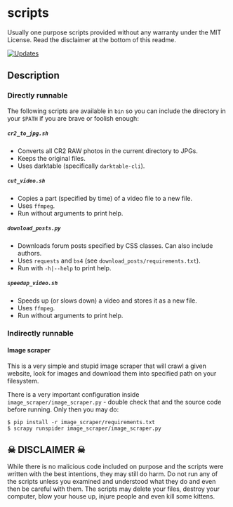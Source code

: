 # scripts
Usually one purpose scripts provided without any warranty under the MIT License. Read the disclaimer at the bottom of this readme.

[![Updates](https://pyup.io/repos/github/geckon/scripts/shield.svg)](https://pyup.io/repos/github/geckon/scripts/)

## Description

### Directly runnable

The following scripts are available in `bin` so you can include the directory in your `$PATH` if you are brave or foolish enough:

##### `cr2_to_jpg.sh`
- Converts all CR2 RAW photos in the current directory to JPGs.
- Keeps the original files.
- Uses darktable (specifically `darktable-cli`).

##### `cut_video.sh`
- Copies a part (specified by time) of a video file to a new file.
- Uses `ffmpeg`.
- Run without arguments to print help.

##### `download_posts.py`
- Downloads forum posts specified by CSS classes. Can also include authors.
- Uses `requests` and `bs4` (see `download_posts/requirements.txt`).
- Run with `-h|--help` to print help.

##### `speedup_video.sh`
- Speeds up (or slows down) a video and stores it as a new file.
- Uses `ffmpeg`.
- Run without arguments to print help.

### Indirectly runnable

#### Image scraper

This is a very simple and stupid image scraper that will crawl a given website, look for images and download them into specified path on your filesystem.

There is a very important configuration inside `image_scraper/image_scraper.py` - double check that and the source code before running. Only then you may do:
```
$ pip install -r image_scraper/requirements.txt
$ scrapy runspider image_scraper/image_scraper.py
```

## ☠ DISCLAIMER ☠
While there is no malicious code included on purpose and the scripts were written with the best intentions, they may still do harm. Do not run any of the scripts unless you examined and understood what they do and even then be careful with them. The scripts may delete your files, destroy your computer, blow your house up, injure people and even kill some kittens.
